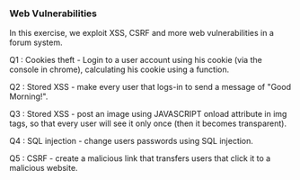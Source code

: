### **Web Vulnerabilities**

In this exercise, we exploit XSS, CSRF and more web vulnerabilities in a forum system.

Q1 : 
Cookies theft - Login to a user account using his cookie (via the console in chrome), calculating his cookie using a function.

Q2 : 
Stored XSS - make every user that logs-in to send a message of "Good Morning!".

Q3 : 
Stored XSS - post an image using JAVASCRIPT onload attribute in img tags, so that every user will see it only once (then it becomes transparent).

Q4 : 
SQL injection - change users passwords using SQL injection.

Q5 : 
CSRF - create a malicious link that transfers users that click it to a malicious website.